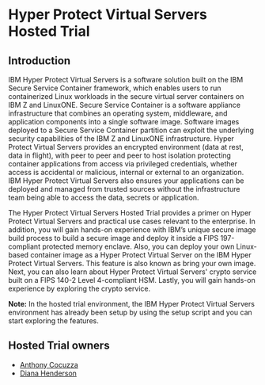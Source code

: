 # Hyper Protect Virtual Servers Hosted Trial

## Introduction
IBM Hyper Protect Virtual Servers is a software solution built on the IBM Secure Service Container framework, which enables users to run containerized Linux workloads in the secure virtual server containers on IBM Z and LinuxONE. Secure Service Container is a software appliance infrastructure that combines an operating system, middleware, and application components into a single software image. Software images deployed to a Secure Service Container partition can exploit the underlying security capabilities of the IBM Z and LinuxONE infrastructure. Hyper Protect Virtual Servers provides an encrypted environment (data at rest, data in flight), with peer to peer and peer to host isolation protecting container applications from access via privileged credentials, whether access is accidental or malicious, internal or external to an organization. IBM Hyper Protect Virtual Servers also ensures your applications can be deployed and managed from trusted sources without the infrastructure team being able to access the data, secrets or application.

The Hyper Protect Virtual Servers Hosted Trial provides a primer on Hyper Protect Virtual Servers and practical use cases relevant to the enterprise. In addition, you will gain hands-on experience with IBM’s unique secure image build process to build a secure image and deploy it inside a FIPS 197-compliant protected memory enclave. Also, you can deploy your own Linux-based container image as a Hyper Protect Virtual Server on the IBM Hyper Protect Virtual Servers. This feature is also known as bring your own image. Next, you can also learn about Hyper Protect Virtual Servers' crypto service built on a FIPS 140-2 Level 4-compliant HSM. Lastly, you will gain hands-on experience by exploring the crypto service.

**Note:** In the hosted trial environment, the IBM Hyper Protect Virtual Servers environment has already been setup by using the setup script and you can start exploring the features. 


## Hosted Trial owners
* [Anthony Cocuzza](mailto:amcocuzz@us.ibm.com)
* [Diana Henderson](mailto:dmhender@us.ibm.com)
